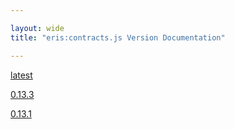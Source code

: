 ```yaml
---

layout: wide
title: "eris:contracts.js Version Documentation"

---
```


[latest](latest/)

[0.13.3](0.13.3/)

[0.13.1](0.13.1/)

